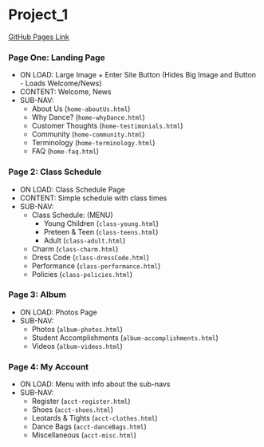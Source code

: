 # Project_1

[GitHub Pages Link](https://rose389.github.io/Project_1/)

### Page One: Landing Page
* ON LOAD: 	Large Image + Enter Site Button (Hides Big Image and Button - Loads Welcome/News)
* CONTENT: 	Welcome, News
* SUB-NAV:	
	* About Us (`home-aboutUs.html`)
	* Why Dance? (`home-whyDance.html`)
	* Customer Thoughts (`home-testimonials.html`)
	* Community (`home-community.html`)
	* Terminology (`home-terminology.html`)
	* FAQ (`home-faq.html`)

### Page 2: Class Schedule
* ON LOAD: 	Class Schedule Page
* CONTENT:	Simple schedule with class times
* SUB-NAV:	
	* Class Schedule: (MENU)
		* Young Children (`class-young.html`)
		* Preteen &amp; Teen (`class-teens.html`)
		* Adult (`class-adult.html`)
	* Charm (`class-charm.html`)
	* Dress Code (`class-dressCode.html`)
	* Performance (`class-performance.html`)
	* Policies (`class-policies.html`)

### Page 3: Album
* ON LOAD: 	Photos Page
* SUB-NAV:	
	* Photos (`album-photos.html`)
	* Student Accomplishments (`album-accomplishments.html`)
	* Videos (`album-videos.html`)

### Page 4: My Account
* ON LOAD: 	Menu with info about the sub-navs
* SUB-NAV:
	* Register (`acct-register.html`)
	* Shoes (`acct-shoes.html`)
	* Leotards &amp; Tights (`acct-clothes.html`)
	* Dance Bags (`acct-danceBags.html`)
	* Miscellaneous (`acct-misc.html`)